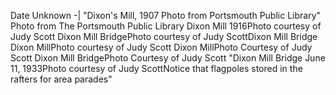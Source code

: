 ﻿Date Unknown
-|
"Dixon's Mill, 1907 Photo from Portsmouth Public Library"
Photo from The Portsmouth Public Library
Dixon Mill 1916Photo courtesy of Judy Scott
Dixon Mill BridgePhoto courtesy of Judy ScottDixon Mill Bridge
Dixon MillPhoto courtesy of Judy Scott
Dixon MillPhoto Courtesy of Judy Scott
Dixon Mill BridgePhoto Courtesy of Judy Scott
"Dixon Mill Bridge June 11, 1933Photo courtesy of Judy ScottNotice that flagpoles stored in the rafters for area parades"